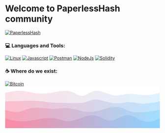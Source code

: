# Welcome to PaperlessHash community

[![PaperlessHash](https://github.com/PaperlessHash/PaperlessHash/actions/workflows/PaperlessHash.yml/badge.svg)](https://github.com/PaperlessHash/PaperlessHash/actions/workflows/PaperlessHash.yml)

### 💻 Languages and Tools:

[![Linux](https://img.shields.io/badge/Linux-FCC624.svg?style=for-the-badge&logo=Linux&logoColor=black)](https://github.com/PaperlessHash) [![Javascript](https://img.shields.io/badge/JavaScript-F7DF1E.svg?style=for-the-badge&logo=JavaScript&logoColor=black)](https://github.com/PaperlessHash) [![Postman](https://img.shields.io/badge/Postman-FF6C37.svg?style=for-the-badge&logo=Postman&logoColor=white)](https://github.com/PaperlessHash) [![NodeJs](https://img.shields.io/badge/Node.js-339933.svg?style=for-the-badge&logo=nodedotjs&logoColor=white)](https://github.com/PaperlessHash) [![Solidity](https://img.shields.io/badge/Solidity-363636.svg?style=for-the-badge&logo=Solidity&logoColor=white)](https://github.com/PaperlessHash)

### ☕ Where do we exist:
[![Bitcoin](https://img.shields.io/badge/Bitcoin-F7931A.svg?style=for-the-badge&logo=Bitcoin&logoColor=white)](https://github.com/PaperlessHash)
[![Linux](https://raw.githubusercontent.com/PaperlessHash/PaperlessHash/27aa1e878a6703d51572599ed1b24a0cd658ecc9/.github/workflows/bottom-output.svg)](https://github.com/PaperlessHash)

